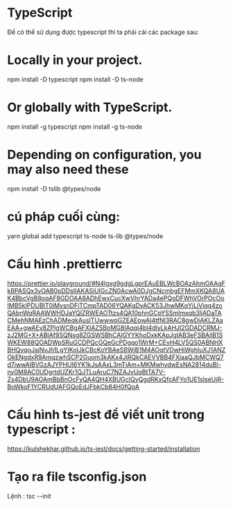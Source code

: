 # TypeScript
Để có thể sử dụng được typescript thì ta phải cài các package sau: 

# Locally in your project.
npm install -D typescript
npm install -D ts-node

# Or globally with TypeScript.
npm install -g typescript
npm install -g ts-node

# Depending on configuration, you may also need these
npm install -D tslib @types/node

# cú pháp cuối cùng:
yarn global add typescript ts-node ts-lib @types/node

# Cấu hình .prettierrc
https://prettier.io/playground/#N4Igxg9gdgLgprEAuEBLWcBOAzAhmOAAgFkBPASQx3yOAB0pDDsIIAKASiUIGcZN0AcwA0DJgCNcmbgEFMmXKQA8UAK4BbcVgB8oqAF8GDOAA8ADhEwxCucXwVhrYADa4ePQgDFWhVOrPOcOoIMB5klPDUBIT0jMysnDFiTCmpTAD06YQAKgDyACK53JhwMKqYjLiVjqq4zoQAbnWqRAAWWHDJaYQlZRWEAOTtzs4QA10phnGCpYSSmImxqb3ljADaTACMehNMAEzChADMeqkAuslTUwwwpGZEAEpwAI4tfNl3RAC8gwDiAKLZAaEAA+gwAEv8ZPlgWCBgAFXIAZSBoMG8IAqqi4bl4dlyLkAHJI2GDADCRMJ-zJ2MG+X+ABlAf9SQNsg8ZGSWSBhCAIGYYKhoDxkKApJgIAB3eFSBAilB1SWKEW88QOADWpSRuGCDPQcGQeGcPDgqo1WrM+CEyH4LV5QS0ABNHXBHQyqoJajNvJh1LgYIKoIJkCBcKoYBAeSBWjB1M4AOqtVDwHiWghIuXJ1ANZOkENgdxR9AmqzwhSCP2Guom3kAKx4JiRQkCAEVVBB4FXjaaQJbMCWQ7d7jwwAIBVGzAJYPHUI6YK1kJsAAxL3mTiAm+MKMwhydwEsNA2814duBl-ny0M8AC0UDgrtdUZKr1QJTLuAruC7NZAJvUqBtTA7V-Zs4DbU9AOAmBbBnOcFyQA4QH4XBUGcIQyQgdRKxQfcAFYo1UE1slseUjR-BoWkoF1YCRUdUAFGQoEdJFbkCb84H0fQgA

# Cấu hình ts-jest để viết unit trong typescript : 
https://kulshekhar.github.io/ts-jest/docs/getting-started/installation

# Tạo ra file tsconfig.json
Lệnh : tsc --init
